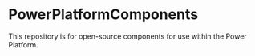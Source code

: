 # PowerPlatformComponents
This repository is for open-source components for use within the Power Platform.
